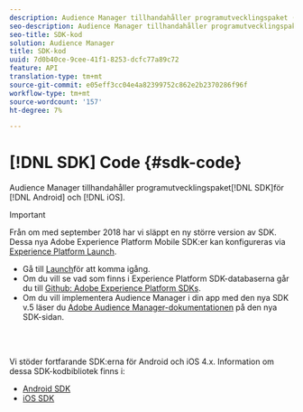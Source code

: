 ```yaml
---
description: Audience Manager tillhandahåller programutvecklingspaket (SDK) för Android och iOS.
seo-description: Audience Manager tillhandahåller programutvecklingspaket (SDK) för Android och iOS.
seo-title: SDK-kod
solution: Audience Manager
title: SDK-kod
uuid: 7d0b40ce-9cee-41f1-8253-dcfc77a89c72
feature: API
translation-type: tm+mt
source-git-commit: e05eff3cc04e4a82399752c862e2b2370286f96f
workflow-type: tm+mt
source-wordcount: '157'
ht-degree: 7%

---
```



# [!DNL SDK] Code {#sdk-code}

Audience Manager tillhandahåller programutvecklingspaket[!DNL SDK]för [!DNL Android] och [!DNL iOS].

>[!IMPORTANT]
>
>Från om med september 2018 har vi släppt en ny större version av SDK. Dessa nya Adobe Experience Platform Mobile SDK:er kan konfigureras via [Experience Platform Launch](https://www.adobe.com/experience-platform/launch.html).

* Gå till [Launch](https://launch.adobe.com/)för att komma igång.
* Om du vill se vad som finns i Experience Platform SDK-databaserna går du till [Github: Adobe Experience Platform SDKs](https://github.com/Adobe-Marketing-Cloud/acp-sdks).
* Om du vill implementera Audience Manager i din app med den nya SDK v.5 läser du [Adobe Audience Manager-dokumentationen](https://aep-sdks.gitbook.io/docs/using-mobile-extensions/adobe-audience-manager) på den nya SDK-sidan.

<br> 

Vi stöder fortfarande SDK:erna för Android och iOS 4.x. Information om dessa SDK-kodbibliotek finns i:

* [Android SDK](https://docs.adobe.com/content/help/en/mobile-services/android/overview.html)
* [iOS SDK](https://docs.adobe.com/content/help/en/mobile-services/ios/overview.html)